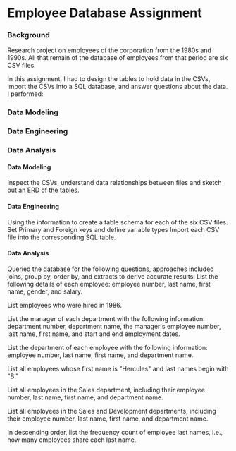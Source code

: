 # Employee Database Assignment
### Background
Research project on employees of the corporation from the 1980s and 1990s. All that remain of the database of employees from that period are six CSV files.

In this assignment, I had to design the tables to hold data in the CSVs, import the CSVs into a SQL database, and answer questions about the data. I performed:

### Data Modeling

### Data Engineering

### Data Analysis

#### Data Modeling
Inspect the CSVs, understand data relationships between files and sketch out an ERD of the tables.

#### Data Engineering
Using the information to create a table schema for each of the six CSV files.
Set Primary and Foreign keys and define variable types
Import each CSV file into the corresponding SQL table.

#### Data Analysis
Queried the database for the following questions, approaches included joins, group by, order by, and extracts to derive accurate results:
List the following details of each employee: employee number, last name, first name, gender, and salary.

List employees who were hired in 1986.

List the manager of each department with the following information: department number, department name, the manager's employee number, last name, first name, and start and end employment dates.

List the department of each employee with the following information: employee number, last name, first name, and department name.

List all employees whose first name is "Hercules" and last names begin with "B."

List all employees in the Sales department, including their employee number, last name, first name, and department name.

List all employees in the Sales and Development departments, including their employee number, last name, first name, and department name.

In descending order, list the frequency count of employee last names, i.e., how many employees share each last name.
